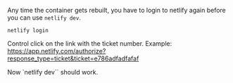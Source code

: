 Any time the container gets rebuilt, you have to login to netlify again before you can use `netlify dev`.

`netlify login`

Control click on the link with the ticket number. Example: https://app.netlify.com/authorize?response_type=ticket&ticket=e786adfadfafaf

Now `netlify dev`` should work.